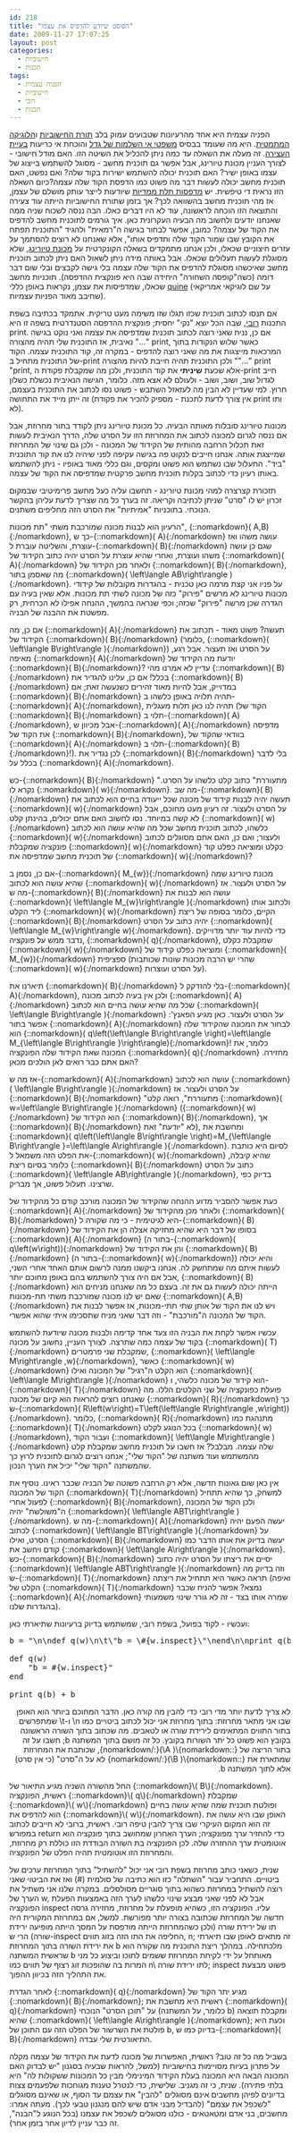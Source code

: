 ```yaml
---
id: 218
title: "הפוסט שיודע להדפיס את עצמו"
date: 2009-11-27 17:07:25
layout: post
categories: 
  - חישוביות
  - תכנות
tags: 
  - הפניה עצמית
  - חישוביות
  - רובי
  - תכנות
---
```

הפניה עצמית היא אחד מהרעיונות שטבועים עמוק בלב <a href="http://he.wikipedia.org/wiki/%D7%97%D7%99%D7%A9%D7%95%D7%91%D7%99%D7%95%D7%AA">תורת החישוביות</a> ו<a href="http://he.wikipedia.org/wiki/%D7%9C%D7%95%D7%92%D7%99%D7%A7%D7%94_%D7%9E%D7%AA%D7%9E%D7%98%D7%99%D7%AA">הלוגיקה המתמטית</a>. היא מה שעומד בבסיס <a href="http://he.wikipedia.org/wiki/%D7%9E%D7%A9%D7%A4%D7%98%D7%99_%D7%94%D7%90%D7%99_%D7%A9%D7%9C%D7%9E%D7%95%D7%AA_%D7%A9%D7%9C_%D7%92%D7%93%D7%9C">משפטי אי השלמות של גדל</a> והוכחת אי כריעות <a href="http://he.wikipedia.org/wiki/%D7%91%D7%A2%D7%99%D7%99%D7%AA_%D7%94%D7%A2%D7%A6%D7%99%D7%A8%D7%94">בעיית העצירה</a>. זה מעלה את השאלה עד כמה ניתן להכליל את השיטה הזו. האם מודל חישובי - לצורך העניין מכונת טיורינג, אבל אפשר גם תוכנית מחשב - מסוגל להשתמש בייצוג של עצמו באופן ישיר? האם תוכנית יכולה להשתמש ישירות בקוד שלה? ואם נפשט, האם תוכנית מחשב יכולה לעשות דבר מה פשוט כמו הדפסת הקוד שלה עצמה?כיום השאלה הזו נראית די טיפשית. יש <a href="http://en.wikipedia.org/wiki/RepRap_Project">מדפסות תלת ממדיות</a> שיודעות לייצר עותק מושלם של עצמן, אז מהי תוכנית מחשב בהשוואה לכך? אך בזמן שתורת החישוביות הייתה עוד צעירה והתוצאה הזו הוכחה לראשונה, עוד לא היו דברים כאלו. הבה ננסה לשכוח שניה ממה שאנחנו יודעים ולחשוב מה הבעיה העקרונית כאן. איך גורמים לתוכנית מחשב להדפיס את הקוד של עצמה? כמובן, אפשר לבחור בגישה ה"רמאית" ולהגיד "התוכנית תפתח את הקובץ שבו שמור הקוד שלה ותדפיס אותו", אלא שאנחנו לא רוצים להסתמך על עזרים חיצוניים שכאלו, ולכן אנחנו מתמקדים בשאלה הקונקרטית על <a href="http://he.wikipedia.org/wiki/%D7%9E%D7%9B%D7%95%D7%A0%D7%AA_%D7%98%D7%99%D7%95%D7%A8%D7%99%D7%A0%D7%92">מכונת טיורינג</a>, שלא מסוגלת לעשות תעלולים שכאלו. אבל באותה מידה ניתן לשאול האם ניתן לכתוב תוכנית מחשב שאיכשהו מסוגלת להדפיס את הקוד שלה עצמה בלי גישה לקבצים ובלי שום דבר דומה (כשה"קופסה השחורה" היחידה שבה היא פונקצית ההדפסה). תוכניות מחשב שכאלו, שמדפיסות את עצמן, נקראות באופן כללי <a href="http://en.wikipedia.org/wiki/Quine_%28computing%29">quine</a> (על שם לוגיקאי אמריקאי שחיבב מאוד הפניות עצמיות).

אם תנסו לכתוב תוכנית שכזו תגלו שזו משימה מעט טריקית. אתמקד בכתיבה בשפת התכנות <a href="http://he.wikipedia.org/wiki/Ruby">רובי</a>, שבה הכל יוצא "נקי" יחסית; פונקצית ההדפסה הסטנדרטית בשפה זו היא print. אם כן, נניח שאני רוצה לכתוב תוכנית שמדפיסה את עצמה ואני נוקט בגישה נאיבית, אז התוכנית שלי תהיה מהצורה "..." print, כאשר שלוש הנקודות בתוך המרכאות מייצגות את מה שאני רוצה להדפיס - במקרה זה, קוד התוכנית עצמה. הקוד של התוכנית מתחיל ב-print ולכן התוכנית תהיה חייבת להיות מהצורה ""..." print "print, אלא שכעת <strong>שיניתי</strong> את קוד התוכנית, ולכן מה שמקבלת פקודת ה-print חייב לגדול שוב, ושוב, ושוב - ולעולם לא אצא מזה. כלומר, הגישה הנאיבית נכשלת כשלון חרוץ. למי שעדיין לא הבין מה לעזאזל השתבש - פשוט נסו לכתוב את התוכנית בעצמם, זה ייתן מייד את התחושה (אין צורך לדעת לתכנת - מספיק להכיר את פקודת print ותו לא).

מכונות טיורינג סובלות מאותה הבעיה. כל מכונת טיורינג ניתן לקודד בתור מחרוזת, אבל אם ננסה לגרום למכונה לכתוב את המחרוזת הזו על הסרט שלה, הדרך הנאיבית לעשות זאת תכלול הרחבה מהותית של הקידוד של המכונה - ולכן גם שינוי של המחרוזת שמייצגת אותה. אנחנו חייבים לנקוט פה בגישה עקיפה לפני שיהיה לנו את קוד התוכנית "ביד". התעלול שבו נשתמש הוא פשוט ומקסים, וגם כללי מאוד באופיו - ניתן להשתמש באותו רעיון כדי לכתוב בקלות תוכנית מחשב פרקטית שמדפיסה את הקוד של עצמה.

תזכורת קצרצרה למהי מכונת טיורינג - תחשבו עליה כעל מחשב פרימיטיבי שבמקום זכרון יש לו "סרט" שניתן לכתיבה וקריאה. זה בערך כל מה שצריך לדעת עליהן בהקשר הנוכחי. בתוכניות "אמיתיות" את הסרט הזה מחליפים משתנים.

הרעיון הוא לבנות מכונה שמורכבת משתי "תת מכונות", {::nomarkdown}\( A,B\){:/nomarkdown}, כך ש-{::nomarkdown}\( A\){:/nomarkdown} עושה משהו ואז עוצרת, והשליטה עוברת ל-{::nomarkdown}\( B\){:/nomarkdown} שגם כן עושה משהו ועוצרת, ואחרי שהיא עוצרת על הסרט יהיה כתוב הקידוד של {::nomarkdown}\( A\){:/nomarkdown} ולאחר מכן הקידוד של {::nomarkdown}\( B\){:/nomarkdown}, מה שאסמן בתור {::nomarkdown}\( \left\langle AB\right\rangle \){:/nomarkdown}. על פניו אני קצת מרמה כאן טכנית - בהגדרות מקובלות של קידודי מכונות טיורינג לא מרשים "פירוק" כזה של מכונה לשתי תת מכונות. אלא שאין בעיה עם הגדרה שכן מרשה "פירוק" שכזה; וכפי שנראה בהמשך, ההנחה אפילו לא הכרחית, רק מפשטת את ההבנה של הבניה.

אם כן, מה {::nomarkdown}\( A\){:/nomarkdown} תעשה? פשוט מאוד - תכתוב את הקידוד של {::nomarkdown}\( B\){:/nomarkdown} (כלומר, {::nomarkdown}\( \left\langle B\right\rangle \){:/nomarkdown}) על הסרט ואז תעצור. אבל רגע, מאיפה {::nomarkdown}\( A\){:/nomarkdown} יודעת מה הקידוד של {::nomarkdown}\( B\){:/nomarkdown}? עדיין לא אמרנו מהי {::nomarkdown}\( B\){:/nomarkdown} בכלל! אם כן, עלינו להגדיר את {::nomarkdown}\( B\){:/nomarkdown} במדוייק, אבל להיות מאוד זהירים כשנעשה זאת; אם {::nomarkdown}\( B\){:/nomarkdown} תהיה תלויה באופן כלשהו ב-{::nomarkdown}\( A\){:/nomarkdown}, תהיה לנו כאן תלות מעגלית (הקוד של {::nomarkdown}\( B\){:/nomarkdown} תלוי ב-{::nomarkdown}\( A\){:/nomarkdown}, אבל מכיוון ש-{::nomarkdown}\( A\){:/nomarkdown} מדפיסה את הקוד של {::nomarkdown}\( B\){:/nomarkdown}, בוודאי שהקוד של {::nomarkdown}\( A\){:/nomarkdown} תלוי ב-{::nomarkdown}\( B\){:/nomarkdown}!). לכן נגדיר את {::nomarkdown}\( B\){:/nomarkdown} בלי לדבר בכלל על {::nomarkdown}\( A\){:/nomarkdown}.

כש-{::nomarkdown}\( B\){:/nomarkdown} "מתעוררת" כתוב קלט כלשהו על הסרט. נקרא לו {::nomarkdown}\( w\){:/nomarkdown}. מה שב-{::nomarkdown}\( B\){:/nomarkdown} תעשה יהיה לבנות קידוד של מכונה שכל ייעודה בחיים הוא לכתוב את {::nomarkdown}\( w\){:/nomarkdown} על הסרט ולעצור. זה רעיון מעט מחוכם, אבל לא קשה במיוחד. נסו לחשוב האם אתם יכולים, בהינתן קלט {::nomarkdown}\( w\){:/nomarkdown} כלשהו, לכתוב תוכנית מחשב שכל מה שהיא עושה הוא לכתוב {::nomarkdown}\( w\){:/nomarkdown} ולעצור; ואם כן, האם אתם מסוגלים לכתוב פונקציה שמקבלת {::nomarkdown}\( w\){:/nomarkdown} כקלט ומוציאה כפלט קוד של תוכנית מחשב שמדפיסה את {::nomarkdown}\( w\){:/nomarkdown}?

אם כן, נסמן ב-{::nomarkdown}\( M_{w}\){:/nomarkdown} מכונת טיורינג שמה שהיא עושה הוא לכתוב {::nomarkdown}\( w\){:/nomarkdown} על הסרט ולעצור. אז מה ש-{::nomarkdown}\( B\){:/nomarkdown} עושה הוא לבנות את {::nomarkdown}\( \left\langle M_{w}\right\rangle \){:/nomarkdown} ולכתוב אותו ליד הקלט {::nomarkdown}\( w\){:/nomarkdown} הקיים, כלומר בסופה של ריצת {::nomarkdown}\( B\){:/nomarkdown} יהיה כתוב על הסרט {::nomarkdown}\( \left\langle M_{w}\right\rangle w\){:/nomarkdown}. כדי להיות עוד יותר מדוייקים נדבר ממש על פונקציה, {::nomarkdown}\( q\){:/nomarkdown}, שמקבלת כקלט {::nomarkdown}\( w\){:/nomarkdown} ומוציאה כפלט קידוד של {::nomarkdown}\( M_{w}\){:/nomarkdown} ספציפית (שהרי יש הרבה מכונות שונות שכותבות {::nomarkdown}\( w\){:/nomarkdown} על הסרט ועוצרות).

תיארנו את {::nomarkdown}\( B\){:/nomarkdown} בלי להזדקק ל-{::nomarkdown}\( A\){:/nomarkdown}, ולכן אין בעיה לכתוב מכונה {::nomarkdown}\( A\){:/nomarkdown} שכל מה שהיא עושה בחיים הוא לכתוב {::nomarkdown}\( \left\langle B\right\rangle \){:/nomarkdown} על הסרט ולעצור. כאן מגיע הפאנץ': אפשר בתור {::nomarkdown}\( A\){:/nomarkdown} לבחור את המכונה שהקידוד שלה הוא {::nomarkdown}\( q\left(\left\langle B\right\rangle \right)=\left\langle M_{\left\langle B\right\rangle }\right\rangle\){:/nomarkdown}! כלומר, את המכונה שאת הקידוד שלה הפונקציה {::nomarkdown}\( q\){:/nomarkdown} מחזירה. האם אתם כבר רואים לאן הולכים מכאן?

אז מה ש-{::nomarkdown}\( A\){:/nomarkdown} עושה הוא לכתוב {::nomarkdown}\( \left\langle B\right\rangle \){:/nomarkdown} על הסרט ולעצור. אז {::nomarkdown}\( B\){:/nomarkdown} "מתעוררת", רואה קלט {::nomarkdown}\( w=\left\langle B\right\rangle \){:/nomarkdown} ({::nomarkdown}\( w\){:/nomarkdown} הוא הקידוד של {::nomarkdown}\( B\){:/nomarkdown}, אך {::nomarkdown}\( B\){:/nomarkdown} לא "יודעת" זאת), ומחשבת את {::nomarkdown}\( q\left(\left\langle B\right\rangle \right)=M_{\left\langle B\right\rangle }=\left\langle A\right\rangle \){:/nomarkdown}. לסיום היא כותבת את הפלט הזה משמאל ל-{::nomarkdown}\( w\){:/nomarkdown} שהיא קיבלה, כלומר בסיום ריצת {::nomarkdown}\( B\){:/nomarkdown} כתוב על הסרט {::nomarkdown}\( \left\langle AB\right\rangle \){:/nomarkdown}, בדיוק כפי שרצינו. תעלול פשוט, אך מבריק.

כעת אפשר להסביר מדוע ההנחה שהקידוד של המכונה מורכב קודם כל מהקידוד של {::nomarkdown}\( A\){:/nomarkdown} ולאחר מכן מהקידוד של {::nomarkdown}\( B\){:/nomarkdown} היא לגיטימית - כי מה שקורה ל-{::nomarkdown}\( B\){:/nomarkdown} בסופו של דבר היא שהיא מחזיקה אצלה הן את הקידוד של {::nomarkdown}\( A\){:/nomarkdown} (בתור ה-{::nomarkdown}\( q\left(w\right)\){:/nomarkdown} והן את הקידוד של {::nomarkdown}\( B\){:/nomarkdown} (בתור ה-{::nomarkdown}\( w\){:/nomarkdown}) והיא יכולה לעשות איתם מה שמתחשק לה. אנחנו ביקשנו ממנה לרשום אותם האחד אחרי השני, אבל אם היה צורך להשתמש בהם באופן מחוכם יותר, {::nomarkdown}\( B\){:/nomarkdown} הייתה יכולה לעשות גם את זה. בעצם כל מה שאנחנו מניחים הוא שאם יש לנו מכונה שמורכבת משתי תת-מכונות {::nomarkdown}\( A,B\){:/nomarkdown} ויש לנו את הקוד של אותן שתי תתי-מכונות, אז אפשר לבנות את הקוד של המכונה ה"מורכבת" - וזה דבר שאני מניח שתסכימו איתי שהוא אפשרי.

עכשיו אפשר לקחת את הבניה הזו צעד אחד קדימה ולבנות מכונה שיודעת להשתמש בקוד של עצמה כמה שתרצה. לצורך העניין, נחשוב על מכונה {::nomarkdown}\( T\){:/nomarkdown} שמקבלת שני פרמטרים, {::nomarkdown}\( \left\langle M\right\rangle ,w\){:/nomarkdown}, כאשר {::nomarkdown}\( w\){:/nomarkdown} הוא הקלט ה"רגיל" של המכונה ואילו {::nomarkdown}\( \left\langle M\right\rangle \){:/nomarkdown} הוא קידוד של מכונה כלשהי, ו-{::nomarkdown}\( T\){:/nomarkdown} פועלת כפונקציה של שני הקלטים הללו. מה שאנחנו רוצים להראות הוא קיום של מכונה {::nomarkdown}\( R\){:/nomarkdown} כך ש-{::nomarkdown}\( R\left(w\right)=T\left(\left\langle R\right\rangle ,w\right)\){:/nomarkdown}. כלומר, {::nomarkdown}\( R\){:/nomarkdown} מתנהגת כמו {::nomarkdown}\( T\){:/nomarkdown} בכל הנוגע לקלט {::nomarkdown}\( w\){:/nomarkdown}, ועבור הקוד {::nomarkdown}\( \left\langle M\right\rangle \){:/nomarkdown} שלה עצמה. מבלבל? אז חשבו על תוכנית מחשב שמקבלת קלט מהמשתמש ועוד משתנה של "הקוד שלי"; אנחנו רוצים לגרום לתוכנית לרוץ כך שהמשתנה "הקוד שלי" יכיל את הערך הנכון.

אין כאן שום גאונות חדשה, אלא רק הרחבה פשוטה של הבניה שכבר ראינו. נוסיף את הקוד של המכונה {::nomarkdown}\( T\){:/nomarkdown} למשחק, כך שהיא תתחיל לפעול אחרי {::nomarkdown}\( B\){:/nomarkdown}, ולכן הקוד של המכונה ה"משולשת" יהיה {::nomarkdown}\( \left\langle ABT\right\rangle \){:/nomarkdown}. מה ש-{::nomarkdown}\( A\){:/nomarkdown} יעשה הפעם יהיה לכתוב {::nomarkdown}\( \left\langle BT\right\rangle \){:/nomarkdown} על הסרט, ואילו {::nomarkdown}\( B\){:/nomarkdown} יעשה בדיוק את אותו הדבר כמו קודם ויחשב את {::nomarkdown}\( \left\langle A\right\rangle \){:/nomarkdown}. כש-{::nomarkdown}\( B\){:/nomarkdown} יסיים את ריצתו על הסרט יהיה כתוב {::nomarkdown}\( \left\langle ABT\right\rangle \){:/nomarkdown} וזה בדיוק מה ש-{::nomarkdown}\( T\){:/nomarkdown} תראה כאשר היא תתחיל את ריצתה (ואיפה הקלט של {::nomarkdown}\( T\){:/nomarkdown} נמצא? אפשר להניח שכבר {::nomarkdown}\( A\){:/nomarkdown} שמרה אותו בצד - זה לא גורר שינוי משמעותי בהגדרות שלנו).

ועכשיו - לקוד בפועל, בשפת רובי, שמשתמש בדיוק ברעיונות שתיארתי כאן:
<pre dir="ltr">b = "\n\ndef q(w)\n\t\"b = \#{w.inspect}\"\nend\n\nprint q(b) + b"

def q(w)
    "b = #{w.inspect}"
end

print q(b) + b
</pre>
<p dir="rtl">לא צריך לדעת יותר מדי רובי כדי להבין מה קורה כאן. הדבר המחוכם ביותר הוא האופן שבו אני מתאר מחרוזת: בתוך מחרוזת אני יכול לכתוב ביטויים כמו n\ ו-t\ שמתפרשים בתור התווים המתאימים לירידת שורה או לטאבים. מה שכתוב בתוך השורה הראשונה בקובץ הוא פשוט כל יתר השורות בקובץ. כל זה מושם בתוך המשתנה b; חשבו על זה בתור הריצה של {::nomarkdown}\( A\){:/nomarkdown}, שכותבת את המחרוזת שמתארת את {::nomarkdown}\( B\){:/nomarkdown} לא על ה"סרט" (כי אין סרט) אלא לתוך המשתנה b.</p>
החל מהשורה השניה מגיע התיאור של {::nomarkdown}\( B\){:/nomarkdown}. ראשית, הפונקציה {::nomarkdown}\( q\){:/nomarkdown} שמקבלת {::nomarkdown}\( w\){:/nomarkdown} ופולטת תוכנית שמה שהיא עושה בחיים הוא להדפיס את {::nomarkdown}\( w\){:/nomarkdown}. האופן שבו היא עושה את זה הוא המקום העיקרי שבו צריך להבין טיפה רובי. ראשית, ברובי לא חייבים לכתוב במפורש return כדי להחזיר ערך מפונקציה; הערך האחרון שמחושב בתוך פונקציה הוא אוטומטית ערך ההחזרה שלה. לכן הפונקציה בת השורה הבודדת הזו כוללת רק מחרוזת, והמחרוזת הזו אוטומטית תהיה הפלט של הפונקציה.

שנית, כשאני כותב מחרוזת בשפת רובי אני יכול "להשתיל" בתוך המחרוזת ערכים של ביטויים. התחביר עבור "השתלה" כזו הוא כתיבה של סולמית (#) ואז את הביטוי שאני רוצה להשתיל במחרוזת כשהוא בתוך סוגריים מסולסלים. במקרה שלנו אני משתיל את הערך של w, אבל לא לפני שאני מבצע שינוי כלשהו לערך הזה באמצעות הפעלת הפונקציה inspect עליו. הפונקציה הזו, כשהיא מופעלת על מחרוזת, מחזירה גרסה חדשה של המחרוזת שכתובה בצורה יותר מפורשת. למשל, אם במחרוזת המקורית היה תו של ירידת שורה (ולכן כשהמחרוזת הייתה מודפסת על המסך הייתה מופיעה ירידת שורה) הרי ש-inspect החליפה את התו הזה בזוג תווים, n\; זה מתאים לאופן שבו תיארתי את ירידת השורה בתוך המחרוזת b מלכתחילה. במהלך ריצת התוכנית מה שקורה הוא שראשית המשתנה b מאותחל על ידי לקיחת המחרוזת ששמים לתוכו וביצוע כל מני המרות בה שהופכות זוג רצוף של תווים כמו n\ לתו ירידת שורה; inspect פשוט מבצעת את התהליך הזה בכיוון ההפוך.

לאחר הגדרת {::nomarkdown}\( q\){:/nomarkdown} מגיע יתר הקוד של {::nomarkdown}\( B\){:/nomarkdown}; ראשית היא מחשבת את {::nomarkdown}\( q\){:/nomarkdown} על "תוכן הסרט" הנוכחי (כלומר, על המשתנה b) ומקבלת תוצאה שהיא {::nomarkdown}\( \left\langle A\right\rangle \){:/nomarkdown}; וכעת היא פולטת את השרשור של הפלט הזה עם התוכן של b, בדיוק כמו ש-{::nomarkdown}\( B\){:/nomarkdown} התיאורטית שלי עבדה.

בשביל מה כל זה טוב? ראשית, האפשרות של מכונה לדעת את הקידוד של עצמה מקלה על פתרון בעיות מסויימות בחישוביות (למשל, להראות שבעיה בסגנון "יש לבדוק האם המכונה הבאה היא המכונה בעלת הקידוד המינימלי מבין כל המכונות ששקולות לה" היא בלתי פתירה). שנית, כי זה מגניב. שלישית, כדי לנטרל טענות מגוחכות שלפעמים צצות בדיונים לפיהן מחשבים אינם מסוגלים "להבין" את עצמם עד הסוף, או שאינם מסוגלים "לשכפל את עצמם" (להבדיל מבני אדם שיש להם מנגנון טבעי לכך). מעתה אמרו: מחשבים, בני אדם ומטאטאים - כולנו מסוגלים לשכפל את עצמנו (בכל הנוגע ל"הבנה", זה כבר עניין לדיון אחר בזמן אחר).
